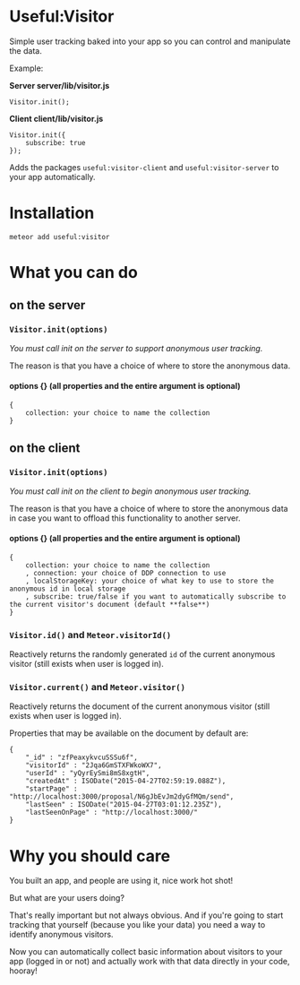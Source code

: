 # Useful:Visitor

Simple user tracking baked into your app so you can control and manipulate the data.

Example:

**Server server/lib/visitor.js**
```
Visitor.init();
```

**Client client/lib/visitor.js**
```
Visitor.init({
	subscribe: true
});
```

Adds the packages `useful:visitor-client` and `useful:visitor-server` to your app automatically.

# Installation

```
meteor add useful:visitor
```

# What you can do

## on the server

### `Visitor.init(options)`

_You must call init on the server to support anonymous user tracking._

The reason is that you have a choice of where to store the anonymous data.

#### options {} (all properties and the entire argument is optional)

```
{
	collection: your choice to name the collection
}
```

## on the client

### `Visitor.init(options)`

_You must call init on the client to begin anonymous user tracking._

The reason is that you have a choice of where to store the anonymous data
in case you want to offload this functionality to another server.

#### options {} (all properties and the entire argument is optional)

```
{
	collection: your choice to name the collection
	, connection: your choice of DDP connection to use
	, localStorageKey: your choice of what key to use to store the anonymous id in local storage
	, subscribe: true/false if you want to automatically subscribe to the current visitor's document (default **false**)
}
```

### `Visitor.id()` and `Meteor.visitorId()`

Reactively returns the randomly generated `id` of the current anonymous visitor (still exists when user is logged in).

### `Visitor.current()` and `Meteor.visitor()`

Reactively returns the document of the current anonymous visitor (still exists when user is logged in).

Properties that may be available on the document by default are:

```
{
	"_id" : "zfPeaxykvcuSSSu6f",
	"visitorId" : "2Jqa6GmSTXFWkoWX7",
	"userId" : "yQyrEySmi8mS8xgtH",
	"createdAt" : ISODate("2015-04-27T02:59:19.088Z"),
	"startPage" : "http://localhost:3000/proposal/N6gJbEvJm2dyGfMQm/send",
	"lastSeen" : ISODate("2015-04-27T03:01:12.235Z"),
	"lastSeenOnPage" : "http://localhost:3000/"
}
```

# Why you should care

You built an app, and people are using it, nice work hot shot!

But what are your users doing?

That's really important but not always obvious. And if you're
going to start tracking that yourself (because you like your data)
you need a way to identify anonymous visitors.

Now you can automatically collect basic information about visitors
to your app (logged in or not) and actually work with that data 
directly in your code, hooray!